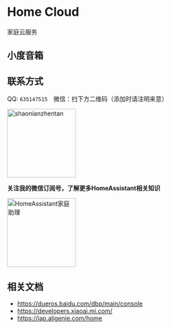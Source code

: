 # Home Cloud
家庭云服务


## 小度音箱


## 联系方式

QQ: `635147515`&emsp;微信：扫下方二维码（添加时请注明来意）

<img src="https://ha.jiluxinqing.com/img/wx.jpg" height="160" alt="shaonianzhentan" title="shaonianzhentan"> 


**关注我的微信订阅号，了解更多HomeAssistant相关知识**

<img src="https://ha.jiluxinqing.com/img/wechat-channel.png" height="160" alt="HomeAssistant家庭助理" title="HomeAssistant家庭助理"> 



## 相关文档

- https://dueros.baidu.com/dbp/main/console
- https://developers.xiaoai.mi.com/
- https://iap.aligenie.com/home